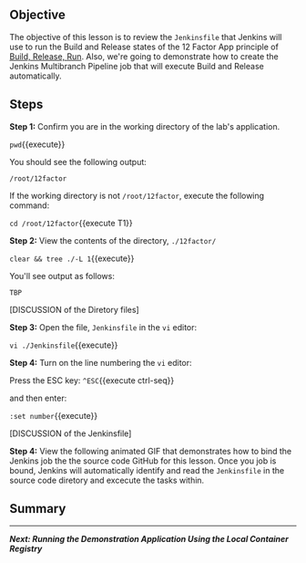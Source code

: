 ## Objective
The objective of this lesson is to review the `Jenkinsfile` that Jenkins will use to run the Build and Release states of the 12 Factor App principle of [Build, Release, Run](https://12factor.net/build-release-run). Also, we're going to demonstrate how to create the Jenkins Multibranch Pipeline job that will execute Build and Release automatically.


## Steps

**Step 1:** Confirm you are in the working directory of the lab's application.

`pwd`{{execute}}

You should see the following output:

`/root/12factor`

If the working directory is not `/root/12factor`, execute the following command:

`cd /root/12factor`{{execute T1}}

**Step 2:** View the contents of the directory, `./12factor/`

`clear && tree ./-L 1`{{execute}}

You'll see output as follows:


```
TBP

```

[DISCUSSION of the Diretory files]

**Step 3:** Open the file, `Jenkinsfile` in the `vi` editor:

`vi ./Jenkinsfile`{{execute}}

**Step 4:** Turn on the line numbering the `vi` editor:

Press the ESC key: `^ESC`{{execute ctrl-seq}}

and then enter:

`:set number`{{execute}}

[DISCUSSION of the Jenkinsfile]

**Step 4:** View the following animated GIF that demonstrates how to bind the Jenkins job the the source code GitHub for this lesson. Once you job is bound, Jenkins will automatically identify and read the `Jenkinsfile` in the source code diretory and excecute the tasks within.


## Summary

---

***Next: Running the Demonstration Application Using the Local Container Registry***




